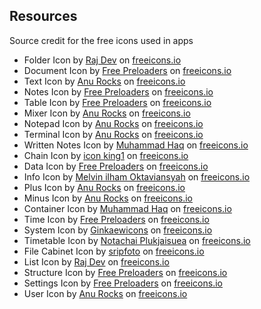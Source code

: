 ## Resources

Source credit for the free icons used in apps

- Folder Icon by <a href="https://freeicons.io/profile/714">Raj Dev</a> on <a href="https://freeicons.io">freeicons.io</a>
- Document Icon by <a href="https://freeicons.io/profile/726">Free Preloaders</a> on <a href="https://freeicons.io">freeicons.io</a>
- Text Icon by <a href="https://freeicons.io/profile/730">Anu Rocks</a> on <a href="https://freeicons.io">freeicons.io</a>
- Notes Icon by <a href="https://freeicons.io/profile/726">Free Preloaders</a> on <a href="https://freeicons.io">freeicons.io</a>
- Table Icon by <a href="https://freeicons.io/profile/726">Free Preloaders</a> on <a href="https://freeicons.io">freeicons.io</a>
- Mixer Icon by <a href="https://freeicons.io/profile/730">Anu Rocks</a> on <a href="https://freeicons.io">freeicons.io</a>   
- Notepad Icon by <a href="https://freeicons.io/profile/730">Anu Rocks</a> on <a href="https://freeicons.io">freeicons.io</a>
- Terminal Icon by <a href="https://freeicons.io/profile/730">Anu Rocks</a> on <a href="https://freeicons.io">freeicons.io</a>
- Written Notes Icon by <a href="https://freeicons.io/profile/823">Muhammad Haq</a> on <a href="https://freeicons.io">freeicons.io</a> 
- Chain Icon by <a href="https://freeicons.io/profile/3">icon king1</a> on <a href="https://freeicons.io">freeicons.io</a>    
- Data Icon by <a href="https://freeicons.io/profile/726">Free Preloaders</a> on <a href="https://freeicons.io">freeicons.io</a>
- Info Icon by <a href="https://freeicons.io/profile/8939">Melvin ilham Oktaviansyah</a> on <a href="https://freeicons.io">freeicons.io</a>
- Plus Icon by <a href="https://freeicons.io/profile/730">Anu Rocks</a> on <a href="https://freeicons.io">freeicons.io</a>    
- Minus Icon by <a href="https://freeicons.io/profile/730">Anu Rocks</a> on <a href="https://freeicons.io">freeicons.io</a>            
- Container Icon by <a href="https://freeicons.io/profile/823">Muhammad Haq</a> on <a href="https://freeicons.io">freeicons.io</a>                 
- Time Icon by <a href="https://freeicons.io/profile/726">Free Preloaders</a> on <a href="https://freeicons.io">freeicons.io</a>
- System Icon by <a href="https://freeicons.io/profile/122327">Ginkaewicons</a> on <a href="https://freeicons.io">freeicons.io</a>
- Timetable Icon by <a href="https://freeicons.io/profile/101755">Notachai Plukjaisuea</a> on <a href="https://freeicons.io">freeicons.io</a>
- File Cabinet Icon by <a href="https://freeicons.io/profile/101154">sripfoto</a> on <a href="https://freeicons.io">freeicons.io</a>
- List Icon by <a href="https://freeicons.io/profile/714">Raj Dev</a> on <a href="https://freeicons.io">freeicons.io</a>
- Structure Icon by <a href="https://freeicons.io/profile/726">Free Preloaders</a> on <a href="https://freeicons.io">freeicons.io</a>
- Settings Icon by <a href="https://freeicons.io/profile/726">Free Preloaders</a> on <a href="https://freeicons.io">freeicons.io</a>
- User Icon by <a href="https://freeicons.io/profile/730">Anu Rocks</a> on <a href="https://freeicons.io">freeicons.io</a> 
